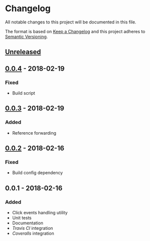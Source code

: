 # Changelog

All notable changes to this project will be documented in this file.

The format is based on [Keep a Changelog](http://keepachangelog.com/)
and this project adheres to [Semantic Versioning](http://semver.org/).

## [Unreleased]

## [0.0.4] - 2018-02-19

### Fixed

-   Build script

## [0.0.3] - 2018-02-19

### Added

-   Reference forwarding

## [0.0.2] - 2018-02-16

### Fixed

-   Build config dependency

## 0.0.1 - 2018-02-16

### Added

-   Click events handling utility
-   Unit tests
-   Documentation
-   *Travis CI* integration
-   *Coveralls* integration

[Unreleased]: https://github.com/redneckz/react-click-cluck/compare/v0.0.4...HEAD
[0.0.4]: https://github.com/redneckz/react-click-cluck/compare/v0.0.3...v0.0.4
[0.0.3]: https://github.com/redneckz/react-click-cluck/compare/v0.0.2...v0.0.3
[0.0.2]: https://github.com/redneckz/react-click-cluck/compare/v0.0.1...v0.0.2
